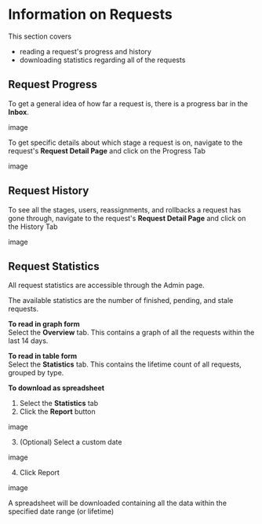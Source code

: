 # Information on Requests
This section covers
- reading a request's progress and history
- downloading statistics regarding all of the requests

## Request Progress
To get a general idea of how far a request is, there is a progress bar in the **Inbox**.

image

To get specific details about which stage a request is on, navigate to the request's **Request Detail Page** and click on the Progress Tab

image

## Request History
To see all the stages, users, reassignments, and rollbacks a request has gone through, navigate to the request's **Request Detail Page** and click on the History Tab

image

## Request Statistics
All request statistics are accessible through the Admin page.

The available statistics are the number of finished, pending, and stale requests.

**To read in graph form** <br/>
Select the **Overview** tab. This contains a graph of all the requests within the last 14 days.

**To read in table form** <br/>
Select the **Statistics** tab. This contains the lifetime count of all requests, grouped by type.

**To download as spreadsheet** <br/>
1. Select the **Statistics** tab
2. Click the **Report** button

image 

3. (Optional) Select a custom date

image

4. Click Report

image

A spreadsheet will be downloaded containing all the data within the specified date range (or lifetime)
